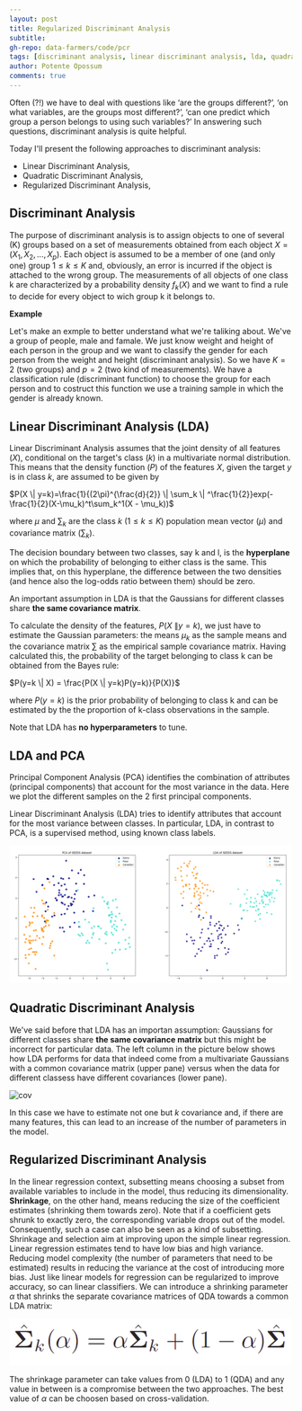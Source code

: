 ```yaml
---
layout: post
title: Regularized Discriminant Analysis
subtitle: 
gh-repo: data-farmers/code/pcr
tags: [discriminant analysis, linear discriminant analysis, lda, quadratic discriminant analysis, qda, regularized discriminant analysis, rda]
author: Potente Opossum
comments: true
---
```


Often (?!) we have to deal with questions like ‘are the groups different?’, ‘on what variables, are the groups most different?’, ‘can one predict which group a person belongs to using such variables?’ In answering such questions, discriminant analysis is quite helpful.

Today I'll present the following approaches to discriminant analysis:
-	Linear Discriminant Analysis,
-	Quadratic Discriminant Analysis,
-	Regularized Discriminant Analysis,




## Discriminant Analysis

The purpose of discriminant analysis is to assign objects to one
of several (K) groups based on a set of measurements obtained from each object $X = (X_1, X_2, ..., X_p)$.
Each object is assumed to be a member of one (and only one) group $1 ≤ k ≤ K$ and, obviously, an error is incurred if the object is attached to the wrong group. The measurements of all objects of one class k are
characterized by a probability density $f_k(X)$ and we want to find a rule to decide for every object to wich group k it belongs to.

**Example**

Let's make an exmple to better understand what we're taliking about.
We've a group of people, male and famale. We just know weight and height of each person in the group and we want to classify the gender for each person from the weight and height (discriminant analysis).
So we have $K = 2$ (two groups) and $p = 2$ (two kind of measurements). 
We have a classification rule (discriminant function) to choose the group for each person and to costruct this function we use a training sample in which the gender is already known.

## Linear Discriminant Analysis (LDA)

Linear Discriminant Analysis assumes that the joint density of all features ($X$), conditional on the target's class ($k$) in a multivariate normal distribution. This means that the density function ($P$) of the features $X$, given the target $y$ is in class $k$, are assumed to be given by

$P(X \|  y=k)=\frac{1}{(2\pi)^{\frac{d}{2}} \|  \sum_k \|  ^\frac{1}{2}}exp(-\frac{1}{2}(X-\mu_k)^t\sum_k^1(X - \mu_k))$

where $\mu$ and $\sum_k$ are the class $k$ $(1 \le k \le K)$ population mean vector ($\mu$) and covariance matrix ($\sum_k$).

The decision boundary between two classes, say k and l, is the **hyperplane** on which the probability of belonging to either class is the same. This implies that, on this hyperplane, the difference between the two densities (and hence also the log-odds ratio between them) should be zero.

An important assumption in LDA is that the Gaussians for different classes share **the same covariance matrix**.

To calculate the density of the features, $P(X\  \|  y=k)$, we just have to estimate the Gaussian parameters: the means $\mu_k$ as the sample means and the covariance matrix $\sum$ as the empirical sample covariance matrix. Having calculated this, the probability of the target belonging to class k can be obtained from the Bayes rule:

$P(y=k  \|  X) = \frac{P(X  \|  y=k)P(y=k)}{P(X)}$

where $P(y=k)$ is the prior probability of belonging to class k and can be estimated by the the proportion of k-class observations in the sample.

Note that LDA has **no hyperparameters** to tune.

## LDA and PCA

Principal Component Analysis (PCA) identifies the combination of attributes (principal components) that account for the most variance in the data. Here we plot the different samples on the 2 first principal components.

Linear Discriminant Analysis (LDA) tries to identify attributes that account for the most variance between classes. In particular, LDA, in contrast to PCA, is a supervised method, using known class labels.

![pca](../img/RDA/pca_lda.png "PCA and LDA")

## Quadratic Discriminant Analysis

We've said before that LDA has an importan assumption: Gaussians for different classes share **the same covariance matrix** but this might be incorrect for particular data.
The left column in the picture below shows how LDA performs for data that indeed come from a multivariate Gaussians with a common covariance matrix (upper pane) versus when the data for different classess have different covariances (lower pane).

![cov](../img/RDA/lda_cov.0png "PCA and LDA")

In this case we have to estimate not one but $k$ covariance and, if there are many features, this can lead to an increase of the number of parameters in the model.

## Regularized Discriminant Analysis

In the linear regression context, subsetting means choosing a subset from available variables to include in the model, thus reducing its dimensionality. **Shrinkage**, on the other hand, means reducing the size of the coefficient estimates (shrinking them towards zero).
Note that if a coefficient gets shrunk to exactly zero, the corresponding variable drops out of the model. Consequently, such a case can also be seen as a kind of subsetting.
Shrinkage and selection aim at improving upon the simple linear regression. Linear regression estimates tend to have low bias and high variance. Reducing model complexity (the number of parameters that need to be estimated) results in reducing the variance at the cost of introducing more bias.
Just like linear models for regression can be regularized to improve accuracy, so can linear classifiers. We can introduce a shrinking parameter $\alpha$ that shrinks the separate covariance matrices of QDA towards a common LDA matrix:

![shrinking](../img/RDA/shrinking.png "shrinking parameter alpha")

The shrinkage parameter can take values from 0 (LDA) to 1 (QDA) and any value in between is a compromise between the two approaches. The best value of $\alpha$ can be choosen based on cross-validation.





